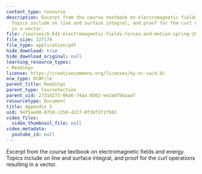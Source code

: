 ```yaml
---
content_type: resource
description: Excerpt from the course textbook on electromagnetic fields and energy.
  Topics include on line and surface integral, and proof for the curl operations resulting
  in a vector.
file: /courses/6-641-electromagnetic-fields-forces-and-motion-spring-2005/94f5ae088759c25042170f39f1f1f502_a2.pdf
file_size: 227174
file_type: application/pdf
hide_download: true
hide_download_original: null
learning_resource_types:
- Readings
license: https://creativecommons.org/licenses/by-nc-sa/4.0/
ocw_type: OCWFile
parent_title: Readings
parent_type: CourseSection
parent_uid: 2731d273-06a6-74aa-8502-ee2adfb6aaaf
resourcetype: Document
title: Appendix 2
uid: 94f5ae08-8759-c250-4217-0f39f1f1f502
video_files:
  video_thumbnail_file: null
video_metadata:
  youtube_id: null
---
```

Excerpt from the course textbook on electromagnetic fields and energy. Topics include on line and surface integral, and proof for the curl operations resulting in a vector.
